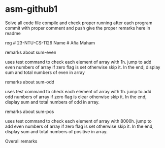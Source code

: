 # asm-github1

Solve all code file 
compile and check proper running
after each program commit with proper comment and push
give the proper remarks here in readme


reg #   23-NTU-CS-1126  Name # Afia Maham



remarks about sum-even

uses test command to check each element of array with 1h. jump to add even numbers of array
if zero flag is set otherwise skip it. In the end, display sum and total numbers of even in array


remarks about sum-odd

uses test command to check each element of array with 1h. jump to add odd numbers of array
if zero flag is clear otherwise skip it. In the end, display sum and total numbers of odd in array.

remarks about sum-pos

uses test command to check each element of array with 8000h. jump to add even numbers of array
if zero flag is set otherwise skip it. In the end, display sum and total numbers of positive in array.


Overall remarks